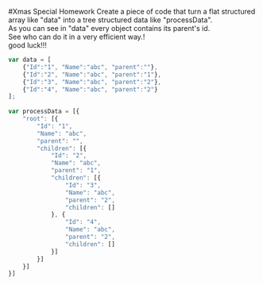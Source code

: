 #Xmas Special Homework
Create a piece of code that turn a flat structured array like "data" into a tree structured data like "processData".  
As you can see in "data" every object contains its parent's id.  
See who can do it in a very efficient way.!  
good luck!!!  

```JavaScript
var data = [  
    {"Id":"1", "Name":"abc", "parent":""},    
    {"Id":"2", "Name":"abc", "parent":"1"},  
    {"Id":"3", "Name":"abc", "parent":"2"},  
    {"Id":"4", "Name":"abc", "parent":"2"}  
];  
  
var processData = [{
    "root": [{
        "Id": "1",
        "Name": "abc",
        "parent": "",
        "children": [{
            "Id": "2",
            "Name": "abc",
            "parent": "1",
            "children": [{
                "Id": "3",
                "Name": "abc",
                "parent": "2",
                "children": []
            }, {
                "Id": "4",
                "Name": "abc",
                "parent": "2",
                "children": []
            }]
        }]
    }]
}]
```  
